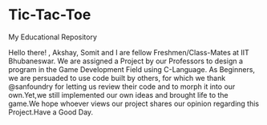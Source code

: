 # Tic-Tac-Toe

My Educational Repository

Hello there! ,
              Akshay, Somit and I are fellow Freshmen/Class-Mates at IIT Bhubaneswar. We are assigned a Project by our Professors to design a program in the Game Development Field using C-Language. As Beginners, we are persuaded to use code built by others, for which we thank @sanfoundry for letting us review their code and to morph it into our own.Yet,we still implemented our own ideas and brought life to the game.We hope whoever views our project shares our opinion regarding this Project.Have a Good Day.  
